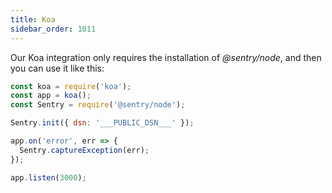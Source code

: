```yaml
---
title: Koa
sidebar_order: 1011
---
```


<!-- WIZARD -->

Our Koa integration only requires the installation of _@sentry/node_, and then you can use it like this:

```javascript
const koa = require('koa');
const app = koa();
const Sentry = require('@sentry/node');

Sentry.init({ dsn: '___PUBLIC_DSN___' });

app.on('error', err => {
  Sentry.captureException(err);
});

app.listen(3000);
```

<!-- ENDWIZARD -->
